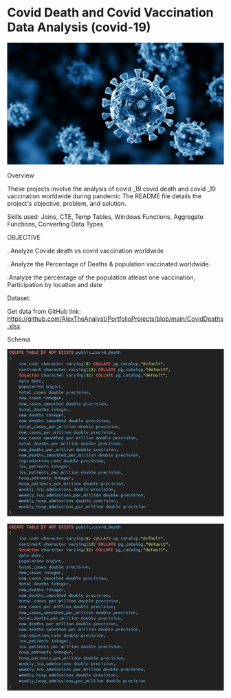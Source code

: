 # Covid Death and Covid Vaccination Data Analysis (covid-19)

![covid logo](https://github.com/saurav190101/covid-19/blob/main/covid-cells.jpg)


Overview

These projects involve the analysis of covid _19 covid death and covid _19 vaccination worldwide during pandemic
The README file details the project's objective, problem, and solution.

Skills used: Joins, CTE, Temp Tables, Windows Functions, Aggregate Functions,  Converting Data Types

 OBJECTIVE

. Analyze Covide death vs covid vaccination  worldwide 

. Analyze the Percentage of Deaths & population vaccinated worldwide.

.Analyze the percentage of the population  atleast one vaccination, Participation by location and date


Dataset:

Get data from GitHub  link: https://github.com/AlexTheAnalyst/PortfolioProjects/blob/main/CovidDeaths.xlsx

Schema

![screenshot](https://github.com/saurav190101/covid-19/blob/main/Screenshot%202024-09-27%20200817.png)

![screenshot](https://github.com/saurav190101/covid-19/blob/main/Screenshot%202024-09-27%20200817.png)


 

 

 

 
